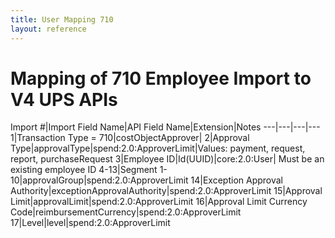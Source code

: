 ```yaml
---
title: User Mapping 710
layout: reference
---
```

# Mapping of 710 Employee Import to V4 UPS APIs

Import #|Import Field Name|API Field Name|Extension|Notes
---|---|---|---
1|Transaction Type = 710|costObjectApprover|
2|Approval Type|approvalType|spend:2.0:ApproverLimit|Values: payment, request, report, purchaseRequest
3|Employee ID|Id(UUID)|core:2.0:User| Must be an existing employee ID
4-13|Segment 1-10|approvalGroup|spend:2.0:ApproverLimit
14|Exception Approval Authority|exceptionApprovalAuthority|spend:2.0:ApproverLimit
15|Approval Limit|approvalLimit|spend:2.0:ApproverLimit
16|Approval Limit Currency Code|reimbursementCurrency|spend:2.0:ApproverLimit
17|Level|level|spend:2.0:ApproverLimit
